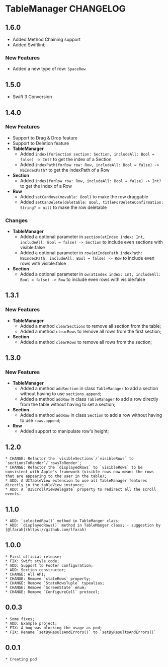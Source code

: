 # TableManager CHANGELOG

## 1.6.0
* Added Method Chaining support
* Added Swiftlint;
### New Features
* Added a new type of row: `SpaceRow`

## 1.5.0
* Swift 3 Conversion

## 1.4.0
### New Features
* Support to Drag & Drop feature
* Support to Deletion feature
* **TableManager**
  * Added `index(forSection section: Section, includeAll: Bool = false) -> Int?` to get the index of a Section
  * Added `indexPath(forRow row: Row, includeAll: Bool = false) -> NSIndexPath?` to get the indexPath of a Row
* **Section**
  * Added `index(forRow row: Row, includeAll: Bool = false) -> Int?` to get the index of a Row
* **Row**
  * Added `setCanMove(movable: Bool)` to make the row draggable
  * Added `setCanDelete(deletable: Bool, titleForDeleteConfirmation: String? = nil)` to make the row deletable

### Changes
* **TableManager**
  * Added a optional parameter in `section(atIndex index: Int, includeAll: Bool = false) -> Section` to include even sections with visible:false
  * Added a optional parameter in `row(atIndexPath indexPath: NSIndexPath, includeAll: Bool = false) -> Row` to include even rows with visible:false
* **Section**
  * Added a optional parameter in `ow(atIndex index: Int, includeAll: Bool = false) -> Row` to include even rows with visible:false 

## 1.3.1
### New Features
* **TableManager**
  * Added a method `clearSections` to remove all section from the table;
  * Added a method `clearRows` to remove all rows from the first section;
* **Section**
  * Added a method `clearRows` to remove all rows from the section;

## 1.3.0
### New Features
* **TableManager**
  * Added a method `addSection` in class `TableManager` to add a section without having to use `sections.append`;
  * Added a method `addRow` in class `TableManager` to add a row directly from the table without having to set a section;
* **Section**
  * Added a method `addRow` in class `Section` to add a row without having to use `rows.append`;
* **Row**
  * Added support to manipulate row's height;
  
## 1.2.0
    * CHANGE: Refactor the `visibleSections`/`visibleRows` to `sectionsToRender`/`rowsToRender`;
    * CHANGE: Refactor the `displayedRows` to `visibleRows` to be consistent with Apple's framework (visible rows now means the rows that are appearing to the user in the table);
    * ADD: A UITableView extension to use all TableManager features directly in the tableView instance;
    * ADD: A `UIScrollViewDelegate` property to redirect all the scroll events.
## 1.1.0
    * ADD: `selectedRow()` method in TableManger class; 
    * ADD: `displayedRows()` method in TableManger class; - suggestion by [@lfarah](https://github.com/lfarah)
## 1.0.0
    * First official release; 
    * FIX: Swift style code;
    * ADD: Support to Footer configuration;
    * ADD: Section constructor;
    * CHANGE: All API;
    * CHANGE: Remove `stateRows` property;
    * CHANGE: Remove `StateRowsTuple` typealias;
    * CHANGE: Remove `ScreenState` enum;
    * CHANGE: Remove `ConfigureCell` protocol;
## 0.0.3
    * Some fixes;
    * ADD: Example project;
    * FIX: A bug was blocking the usage as pod;
    * FIX: Rename `setByResulsAndErrors()` to `setByResultsAndErrors()`
## 0.0.1
    * Creating pod
